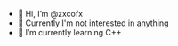 - 👋 Hi, I’m @zxcofx
- 👀 Currently I'm not interested in anything
- 🌱 I’m currently learning C++

<!---
zxcofx/zxcofx is a ✨ special ✨ repository because its `README.md` (this file) appears on your GitHub profile.
You can click the Preview link to take a look at your changes.
--->
